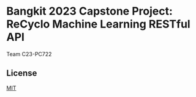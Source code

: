 # Bangkit 2023 Capstone Project: ReCyclo Machine Learning RESTful API

Team C23-PC722

## License

[MIT](https://github.com/ReCyclo-Bangkit-2023/recyclo-ml-restful-api/blob/main/LICENSE.md)
